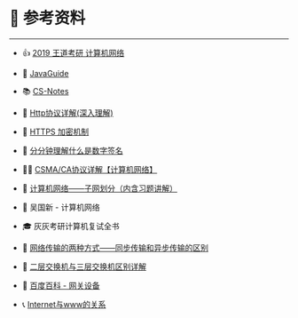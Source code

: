 # 🔎 参考资料

---



- 👍 [2019 王道考研 计算机网络](https://www.bilibili.com/video/BV19E411D78Q?from=search&seid=3141756553214940232)

- 🚊 [JavaGuide](https://gitee.com/SnailClimb/JavaGuide)

- 📚 [CS-Notes](https://cyc2018.github.io/CS-Notes/#/README)

- 📝 [Http协议详解(深入理解)](https://blog.csdn.net/weixin_38087538/article/details/82838762)


- 🔐 [HTTPS 加密机制](https://www.cnblogs.com/sxiszero/p/11133747.html)


- 🍺 [分分钟理解什么是数字签名](https://blog.csdn.net/happyniceyq/article/details/53044570)


- 🤸‍♀️ [CSMA/CA协议详解【计算机网络】](https://blog.csdn.net/qq894040717/article/details/82426965)


- 🥂 [计算机网络——子网划分（内含习题讲解）](https://blog.csdn.net/dyyay521/article/details/94381876)


- 📕 吴国新 - 计算机网络


- 🎓 灰灰考研计算机复试全书
- 📡 [网络传输的两种方式——同步传输和异步传输的区别](https://blog.csdn.net/u012842630/article/details/89893210)
- 🔫 [二层交换机与三层交换机区别详解](https://www.sohu.com/a/282795973_99906077)
- 🍮 [百度百科 - 网关设备](https://baike.baidu.com/item/网关设备/4932038?fr=aladdin)
- 📞 [Internet与www的关系](https://www.cnblogs.com/yeyublog/p/5972330.html)